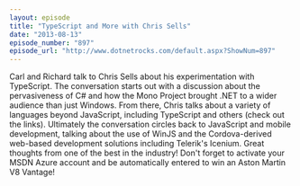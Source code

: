 ```yaml
---
layout: episode
title: "TypeScript and More with Chris Sells"
date: "2013-08-13"
episode_number: "897"
episode_url: "http://www.dotnetrocks.com/default.aspx?ShowNum=897"
---
```


Carl and Richard talk to Chris Sells about his experimentation with TypeScript. The conversation starts out with a discussion about the pervasiveness of C# and how the Mono Project brought .NET to a wider audience than just Windows. From there, Chris talks about a variety of languages beyond JavaScript, including TypeScript and others (check out the links). Ultimately the conversation circles back to JavaScript and mobile development, talking about the use of WinJS and the Cordova-derived web-based development solutions including Telerik's Icenium. Great thoughts from one of the best in the industry! Don't forget to activate your MSDN Azure account and be automatically entered to win an Aston Martin V8 Vantage!
